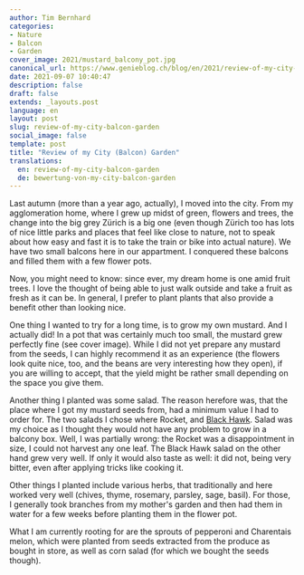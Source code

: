 ```yaml
---
author: Tim Bernhard
categories:
- Nature
- Balcon
- Garden
cover_image: 2021/mustard_balcony_pot.jpg
canonical_url: https://www.genieblog.ch/blog/en/2021/review-of-my-city-balcon-garden
date: 2021-09-07 10:40:47
description: false
draft: false
extends: _layouts.post
language: en
layout: post
slug: review-of-my-city-balcon-garden
social_image: false
template: post
title: "Review of my City (Balcon) Garden"
translations:
  en: review-of-my-city-balcon-garden
  de: bewertung-von-my-city-balcon-garden
---
```


Last autumn (more than a year ago, actually), I moved into the city.
From my agglomeration home, where I grew up midst of green, flowers and trees, the change into the big grey Zürich is a big one
(even though Zürich too has lots of nice little parks and places that feel like close to nature, not to speak about how easy and fast it is to take the train or bike into actual nature).
We have two small balcons here in our appartment.
I conquered these balcons and filled them with a few flower pots.

Now, you might need to know: since ever, my dream home is one amid fruit trees.
I love the thought of being able to just walk outside and take a fruit as fresh as it can be.
In general, I prefer to plant plants that also provide a benefit other than looking nice.

One thing I wanted to try for a long time, is to grow my own mustard.
And I actually did! In a pot that was certainly much too small, the mustard grew perfectly fine (see cover image).
While I did not yet prepare any mustard from the seeds, I can highly recommend it as an experience (the flowers look quite nice, too, and the beans are very interesting how they open), if you are willing to accept, that the yield might be rather small depending on the space you give them.

Another thing I planted was some salad.
The reason herefore was, that the place where I got my mustard seeds from, had a minimum value I had to order for.
The two salads I chose where Rocket, and [Black Hawk](https://www.zollinger.bio/de/shop/32060-black-hawk-1182#attr=1745).
Salad was my choice as I thought they would not have any problem to grow in a balcony box.
Well, I was partially wrong: the Rocket was a disappointment in size, I could not harvest any one leaf.
The Black Hawk salad on the other hand grew very well.
If only it would also taste as well: it did not, being very bitter, even after applying tricks like cooking it.

Other things I planted include various herbs, that traditionally and here worked very well (chives, thyme, rosemary, parsley, sage, basil).
For those, I generally took branches from my mother's garden and then had them in water for a few weeks before planting them in the flower pot.

What I am currently rooting for are the sprouts of pepperoni and Charentais melon, which were planted from seeds extracted from the produce as bought in store, as well as corn salad (for which we bought the seeds though).
